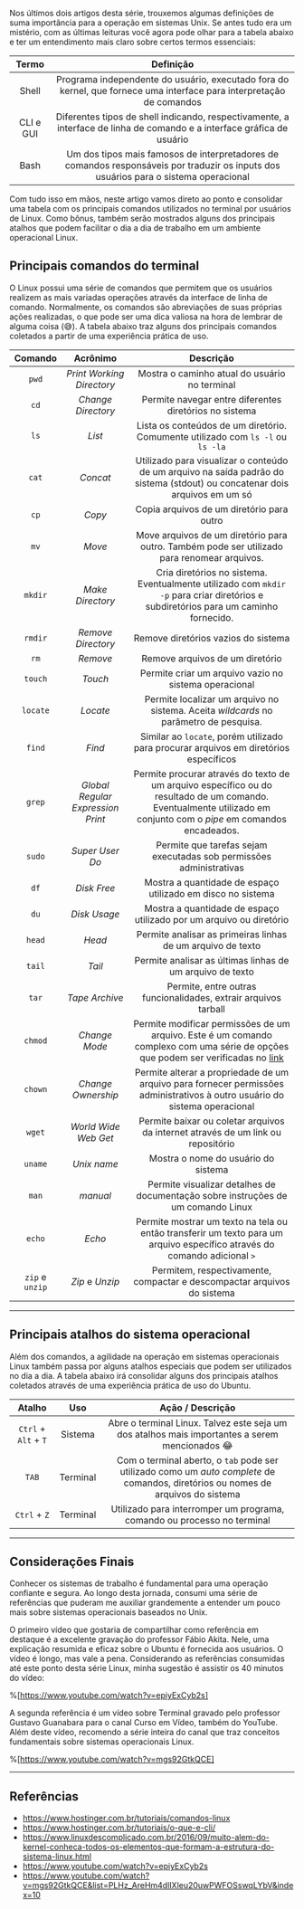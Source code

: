 Nos últimos dois artigos desta série, trouxemos algumas definições de suma importância para a operação em sistemas Unix. Se antes tudo era um mistério, com as últimas leituras você agora pode olhar para a tabela abaixo e ter um entendimento mais claro sobre certos termos essenciais:

| Termo | Definição |
| :---: | :---: |
| Shell | Programa independente do usuário, executado fora do kernel, que fornece uma interface para interpretação de comandos |
| CLI e GUI | Diferentes tipos de shell indicando, respectivamente, a interface de linha de comando e a interface gráfica de usuário |
| Bash | Um dos tipos mais famosos de interpretadores de comandos responsáveis por traduzir os inputs dos usuários para o sistema operacional |

Com tudo isso em mãos, neste artigo vamos direto ao ponto e consolidar uma tabela com os principais comandos utilizados no terminal por usuários de Linux. Como bônus, também serão mostrados alguns dos principais atalhos que podem facilitar o dia a dia de trabalho em um ambiente operacional Linux.

## Principais comandos do terminal

O Linux possui uma série de comandos que permitem que os usuários realizem as mais variadas operações através da interface de linha de comando. Normalmente, os comandos são abreviações de suas próprias ações realizadas, o que pode ser uma dica valiosa na hora de lembrar de alguma coisa (😅). A tabela abaixo traz alguns dos principais comandos coletados a partir de uma experiência prática de uso. 

| Comando | Acrônimo | Descrição | 
| :---: | :---: | :---: |
| `pwd` | *Print Working Directory* | Mostra o caminho atual do usuário no terminal |
| `cd` | *Change Directory* | Permite navegar entre diferentes diretórios no sistema |
| `ls` | *List* |  Lista os conteúdos de um diretório. Comumente utilizado com `ls -l` ou `ls -la` |
| `cat` | *Concat* | Utilizado para visualizar o conteúdo de um arquivo na saída padrão do sistema (stdout) ou concatenar dois arquivos em um só |
| `cp` | *Copy* | Copia arquivos de um diretório para outro |
| `mv` | *Move* | Move arquivos de um diretório para outro. Também pode ser utilizado para renomear arquivos. |
| `mkdir` | *Make Directory* | Cria diretórios no sistema. Eventualmente utilizado com `mkdir -p` para criar diretórios e subdiretórios para um caminho fornecido. |
| `rmdir` | *Remove Directory* | Remove diretórios vazios do sistema |
| `rm` | *Remove* | Remove arquivos de um diretório |
| `touch` | *Touch* | Permite criar um arquivo vazio no sistema operacional |
| `locate` | *Locate* | Permite localizar um arquivo no sistema. Aceita *wildcards* no parâmetro de pesquisa. |
| `find` | *Find* | Similar ao `locate`, porém utilizado para procurar arquivos em diretórios específicos |
| `grep` | *Global Regular Expression Print* | Permite procurar através do texto de um arquivo específico ou do resultado de um comando. Eventualmente utilizado em conjunto com o *pipe* em comandos encadeados. |
| `sudo` | *Super User Do* | Permite que tarefas sejam executadas sob permissões administrativas |
| `df` | *Disk Free* | Mostra a quantidade de espaço utilizado em disco no sistema |
| `du` | *Disk Usage* | Mostra a quantidade de espaço utilizado por um arquivo ou diretório |
| `head` | *Head* | Permite analisar as primeiras linhas de um arquivo de texto |
| `tail` | *Tail* | Permite analisar as últimas linhas de um arquivo de texto |
| `tar` | *Tape Archive* | Permite, entre outras funcionalidades, extrair arquivos tarball |
| `chmod` | *Change Mode* | Permite modificar permissões de um arquivo. Este é um comando complexo com uma série de opções que podem ser verificadas no [link](https://www.computerhope.com/unix/uchmod.htm) |
| `chown` | *Change Ownership* | Permite alterar a propriedade de um arquivo para fornecer permissões administrativos à outro usuário do sistema operacional |
| `wget` | *World Wide Web Get* | Permite baixar ou coletar arquivos da internet através de um link ou repositório |
| `uname` | *Unix name* | Mostra o nome do usuário do sistema |
| `man` | *manual* | Permite visualizar detalhes de documentação sobre instruções de um comando Linux |
| `echo` | *Echo* | Permite mostrar um texto na tela ou então transferir um texto para um arquivo específico através do comando adicional `>` |
| `zip` e `unzip` | *Zip* e *Unzip* | Permitem, respectivamente, compactar e descompactar arquivos do sistema |

___

## Principais atalhos do sistema operacional

Além dos comandos, a agilidade na operação em sistemas operacionais Linux também passa por alguns atalhos especiais que podem ser utilizados no dia a dia. A tabela abaixo irá consolidar alguns dos principais atalhos coletados através de uma experiência prática de uso do Ubuntu.

| Atalho | Uso | Ação / Descrição |
| :---: | :---: | :---: |
| `Ctrl` + `Alt` + `T` | Sistema | Abre o terminal Linux. Talvez este seja um dos atalhos mais importantes a serem mencionados 😂 |
| `TAB` | Terminal | Com o terminal aberto, o `tab` pode ser utilizado como um *auto complete* de comandos, diretórios ou nomes de arquivos do sistema |
| `Ctrl` + `Z` | Terminal | Utilizado para interromper um programa, comando ou processo no terminal |

___ 

## Considerações Finais

Conhecer os sistemas de trabalho é fundamental para uma operação confiante e segura. Ao longo desta jornada, consumi uma série de referências que puderam me auxiliar grandemente a entender um pouco mais sobre sistemas operacionais baseados no Unix. 

O primeiro vídeo que gostaria de compartilhar como referência em destaque é a excelente gravação do professor Fábio Akita. Nele, uma explicação resumida e eficaz sobre o Ubuntu é fornecida aos usuários. O vídeo é longo, mas vale a pena. Considerando as referências consumidas até este ponto desta série Linux, minha sugestão é assistir os 40 minutos do vídeo:

%[https://www.youtube.com/watch?v=epiyExCyb2s]

A segunda referência é um vídeo sobre Terminal gravado pelo professor Gustavo Guanabara para o canal Curso em Vídeo, também do YouTube. Além deste vídeo, recomendo a série inteira do canal que traz conceitos fundamentais sobre sistemas operacionais Linux.

%[https://www.youtube.com/watch?v=mgs92GtkQCE]

___

## Referências

- https://www.hostinger.com.br/tutoriais/comandos-linux
- https://www.hostinger.com.br/tutoriais/o-que-e-cli/
- https://www.linuxdescomplicado.com.br/2016/09/muito-alem-do-kernel-conheca-todos-os-elementos-que-formam-a-estrutura-do-sistema-linux.html
- https://www.youtube.com/watch?v=epiyExCyb2s
- https://www.youtube.com/watch?v=mgs92GtkQCE&list=PLHz_AreHm4dlIXleu20uwPWFOSswqLYbV&index=10